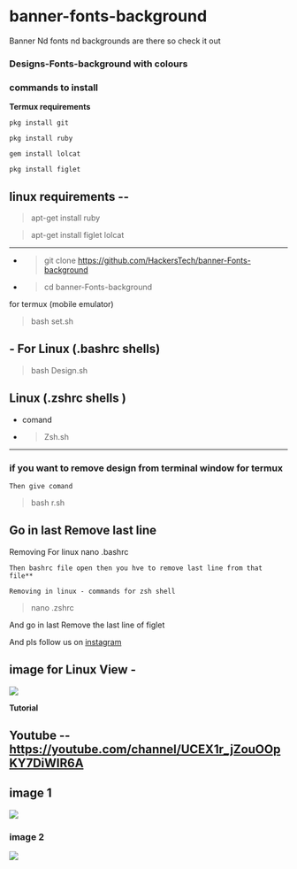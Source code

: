 # banner-fonts-background
Banner Nd fonts nd backgrounds are there so check it out

### Designs-Fonts-background with colours


### commands to install 


**Termux requirements**
```
pkg install git

pkg install ruby

gem install lolcat

pkg install figlet 
```
## linux requirements --

>apt-get install ruby

>apt-get install figlet lolcat
---

- >git clone https://github.com/HackersTech/banner-Fonts-background
 
- >cd banner-Fonts-background

for termux (mobile emulator) 

>bash set.sh

## - For Linux (.bashrc shells) 

>bash Design.sh

## Linux (.zshrc shells )
- comand
- >Zsh.sh

---

### if you want to remove design from terminal window for termux
```
Then give comand
```
>bash r.sh

Go in last 
Remove last line
---
Removing For linux
nano .bashrc
```
Then bashrc file open then you hve to remove last line from that file**

Removing in linux - commands for zsh shell 
```

>nano .zshrc

And go in last 
Remove the last line of figlet



And pls follow us on [instagram](https://instagram.com/alien_ghost_technology?utm_medium=copy_link)

## image for Linux View -
![](https://github.com/Hckers-Tech/Designs-Fonts-color/blob/main/Screenshot_2021-04-19-20-12-17-83.png)

**Tutorial**

## Youtube -- https://youtube.com/channel/UCEX1r_jZouOOpKY7DiWIR6A


## image 1
 ![  ](https://github.com/Hckers-Tech/banner-fonts-background/blob/main/Screenshot_2021-04-19-20-12-17-83.png)


### image 2
![](https://github.com/Hckers-Tech/banner-fonts-background/blob/main/Screenshot_2021-05-28-08-30-53-90.png)
